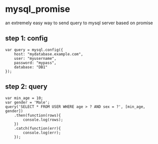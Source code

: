 # mysql_promise
an extremely easy way to send query to mysql server based on promise

## step 1: config
```
var query = mysql.config({
	host: "mydatabase.example.com",
    user: "myusername",
    password: "mypass",
    database: "DB1"
});
```

## step 2: query
```
var min_age = 10;
var gender = 'Male';
query('SELECT * FROM USER WHERE age > ? AND sex = ?', [min_age, gender])
	.then(function(rows){
		console.log(rows);
	})
	.catch(function(err){
		console.log(err);
	});
```


